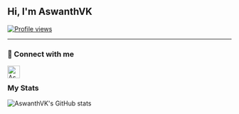 ## Hi, I'm AswanthVK
[![Profile views](https://komarev.com/ghpvc/?username=AswanthVK&label=Profile%20views)](https://github.com/AswanthVK)

---
### 🔗 Connect with me

<!-- png icons from https://iconscout.com/ -->
<a href="https://telegram.dog/AswanthVK" class="padded"><img align="left" alt="AswanthVK" width="28px" src="./res/telegram.png" /></a>
</br>


### My Stats
![AswanthVK's GitHub stats](https://github-readme-stats.vercel.app/api?username=AswanthVK&show_icons=true&theme=radical)
